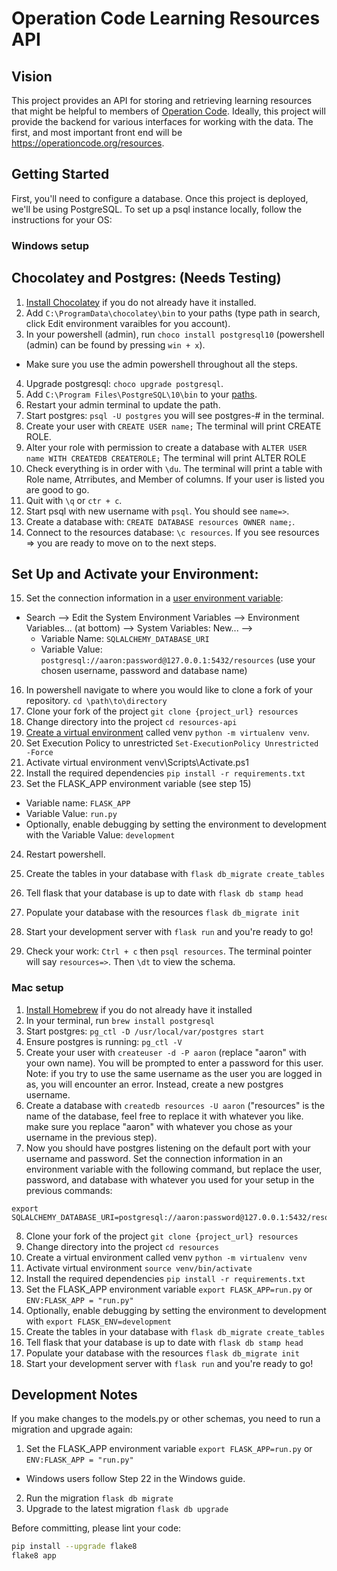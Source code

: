 # Operation Code Learning Resources API

## Vision

This project provides an API for storing and retrieving learning resources that might be helpful to members of [Operation Code](https://operationcode.org/). Ideally, this project will provide the backend for various interfaces for working with the data. The first, and most important front end will be https://operationcode.org/resources.

## Getting Started

First, you'll need to configure a database. Once this project is deployed, we'll be using PostgreSQL. To set up a psql instance locally, follow the instructions for your OS:

### Windows setup

## Chocolatey and Postgres: (Needs Testing)
1. [Install Chocolatey](https://chocolatey.org/docs/installation#installing-chocolatey) if you do not already have it installed.
2. Add `C:\ProgramData\chocolatey\bin` to your paths (type path in search, click Edit environment varaibles for you account).
3. In your powershell (admin), run `choco install postgresql10` (powershell (admin) can be found by pressing `win + x`). 
- Make sure you use the admin powershell throughout all the steps.
4. Upgrade postgresql: `choco upgrade postgresql`.
5. Add `C:\Program Files\PostgreSQL\10\bin` to your [paths](https://helpdeskgeek.com/windows-10/add-windows-path-environment-variable/).
6. Restart your admin terminal to update the path. 
7. Start postgres: `psql -U postgres` you will see postgres-# in the terminal.
8. Create your user with `CREATE USER name;` The terminal will print CREATE ROLE.
9. Alter your role with permission to create a database with `ALTER USER name WITH CREATEDB CREATEROLE;` The terminal will print ALTER ROLE
10. Check everything is in order with `\du`. The terminal will print a table with Role name, Atrributes, and Member of columns. If your user is listed you are good to go.
11. Quit with `\q` or `ctr + c`.
12. Start psql with new username with `psql`. You should see `name=>`.
13. Create a database with: `CREATE DATABASE resources OWNER name;`.
14. Connect to the resources database: `\c resources`. If you see resources => you are ready to move on to the next steps.
## Set Up and Activate your Environment:
15. Set the connection information in a [user environment variable](https://docs.microsoft.com/en-us/windows/desktop/shell/user-environment-variables):
- Search --> Edit the System Environment Variables --> Environment Variables... (at bottom) --> System Variables: New... --> 
    - Variable Name: `SQLALCHEMY_DATABASE_URI`
    - Variable Value: `postgresql://aaron:password@127.0.0.1:5432/resources` (use your chosen username, password and database name)
16. In powershell navigate to where you would like to clone a fork of your repository. `cd \path\to\directory`
16. Clone your fork of the project `git clone {project_url} resources`
17. Change directory into the project `cd resources-api`
18. [Create a virtual environment](https://docs.python.org/3/library/venv.html) called venv `python -m virtualenv venv`.
19. Set Execution Policy to unrestricted `Set-ExecutionPolicy Unrestricted -Force`
20. Activate virtual environment venv\Scripts\Activate.ps1
21. Install the required dependencies `pip install -r requirements.txt`
22. Set the FLASK_APP environment variable (see step 15) 
- Variable name: `FLASK_APP`
- Variable Value: `run.py`
- Optionally, enable debugging by setting the environment to development with the Variable Value: `development`
24. Restart powershell.
23. Create the tables in your database with `flask db_migrate create_tables`
24. Tell flask that your database is up to date with `flask db stamp head`
25. Populate your database with the resources `flask db_migrate init`
26. Start your development server with `flask run` and you're ready to go!

27. Check your work: `Ctrl + c` then `psql resources`. The terminal pointer will say `resources=>`. Then `\dt` to view the schema.


### Mac setup

1. [Install Homebrew](https://brew.sh/) if you do not already have it installed
2. In your terminal, run `brew install postgresql`
3. Start postgres: `pg_ctl -D /usr/local/var/postgres start`
4. Ensure postgres is running: `pg_ctl -V`
5. Create your user with `createuser -d -P aaron` (replace "aaron" with your own name). You will be prompted to enter a password for this user.
Note: if you try to use the same username as the user you are logged in as, you will encounter an error. Instead, create a new postgres username.
6. Create a database with `createdb resources -U aaron` ("resources" is the name of the database, feel free to replace it with whatever you like. make sure you replace "aaron" with whatever you chose as your username in the previous step).
7. Now you should have postgres listening on the default port with your username and password. Set the connection information in an environment variable with the following command, but replace the user, password, and database with whatever you used for your setup in the previous commands:
```
export SQLALCHEMY_DATABASE_URI=postgresql://aaron:password@127.0.0.1:5432/resources
```
8. Clone your fork of the project `git clone {project_url} resources`
9. Change directory into the project `cd resources`
10. Create a virtual environment called venv `python -m virtualenv venv`
11. Activate virtual environment `source venv/bin/activate`
12. Install the required dependencies `pip install -r requirements.txt`
13. Set the FLASK_APP environment variable `export FLASK_APP=run.py` or `ENV:FLASK_APP = "run.py"`
14. Optionally, enable debugging by setting the environment to development with `export FLASK_ENV=development`
15. Create the tables in your database with `flask db_migrate create_tables`
16. Tell flask that your database is up to date with `flask db stamp head`
17. Populate your database with the resources `flask db_migrate init`
18. Start your development server with `flask run` and you're ready to go!


## Development Notes

If you make changes to the models.py or other schemas, you need to run a migration and upgrade again:

1. Set the FLASK_APP environment variable `export FLASK_APP=run.py` or `ENV:FLASK_APP = "run.py"`
- Windows users follow Step 22 in the Windows guide.
2. Run the migration `flask db migrate`
3. Upgrade to the latest migration `flask db upgrade`

Before committing, please lint your code:

```sh
pip install --upgrade flake8
flake8 app
```
